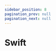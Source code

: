 ```yaml
---
sidebar_position: 8
pagination_prev: null
pagination_next: null
---
```


# Swift

<SDKNotReady name="Swift" />